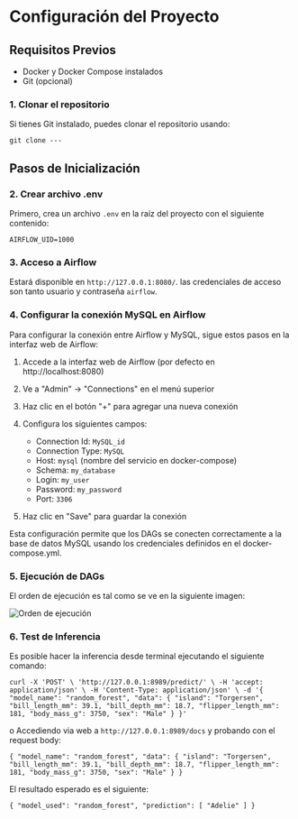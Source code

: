 # Configuración del Proyecto

## Requisitos Previos
- Docker y Docker Compose instalados
- Git (opcional)

### 1. Clonar el repositorio
Si tienes Git instalado, puedes clonar el repositorio usando:

`git clone ---`

## Pasos de Inicialización

### 2. Crear archivo .env
Primero, crea un archivo `.env` en la raíz del proyecto con el siguiente contenido:

`AIRFLOW_UID=1000`

### 3. Acceso a Airflow
Estará disponible en `http://127.0.0.1:8080/`. las credenciales de acceso son tanto usuario y contraseña `airflow`.

### 4. Configurar la conexión MySQL en Airflow

Para configurar la conexión entre Airflow y MySQL, sigue estos pasos en la interfaz web de Airflow:

1. Accede a la interfaz web de Airflow (por defecto en http://localhost:8080)
2. Ve a "Admin" -> "Connections" en el menú superior
3. Haz clic en el botón "+" para agregar una nueva conexión
4. Configura los siguientes campos:
   - Connection Id: `MySQL_id`
   - Connection Type: `MySQL`
   - Host: `mysql` (nombre del servicio en docker-compose)
   - Schema: `my_database`
   - Login: `my_user`
   - Password: `my_password`
   - Port: `3306`

5. Haz clic en "Save" para guardar la conexión

Esta configuración permite que los DAGs se conecten correctamente a la base de datos MySQL usando los credenciales definidos en el docker-compose.yml.

### 5. Ejecución de DAGs

El orden de ejecución es tal como se ve en la siguiente imagen:

![Orden de ejecución](https://github.com/SubjectumJC/MLOPs/blob/feature/data-pipeline/G4_3erTaller%2C%20MLOps/imgs/DAGs.png)

### 6. Test de Inferencia

Es posible hacer la inferencia desde terminal ejecutando el siguiente comando:

`curl -X 'POST' \
  'http://127.0.0.1:8989/predict/' \
  -H 'accept: application/json' \
  -H 'Content-Type: application/json' \
  -d '{
  "model_name": "random_forest",
  "data": {
    "island": "Torgersen",
    "bill_length_mm": 39.1,
    "bill_depth_mm": 18.7,
    "flipper_length_mm": 181,
    "body_mass_g": 3750,
    "sex": "Male"
}
}'`

o Accediendo via web a `http://127.0.0.1:8989/docs` y probando con el request body:

`{
  "model_name": "random_forest",
  "data": {
    "island": "Torgersen",
    "bill_length_mm": 39.1,
    "bill_depth_mm": 18.7,
    "flipper_length_mm": 181,
    "body_mass_g": 3750,
    "sex": "Male"
}
}`

El resultado esperado es el siguiente:

`{
  "model_used": "random_forest",
  "prediction": [
    "Adelie"
  ]
}`

